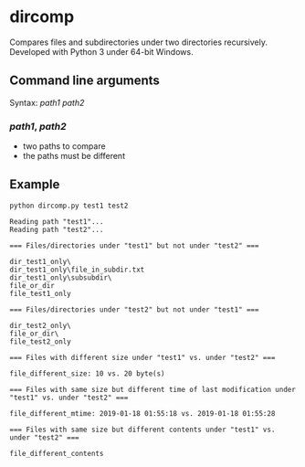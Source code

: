 # dircomp
Compares files and subdirectories under two directories recursively.
Developed with Python 3 under 64-bit Windows.

## Command line arguments

Syntax: *path1* *path2*

### *path1*, *path2*
* two paths to compare
* the paths must be different

## Example

```
python dircomp.py test1 test2

Reading path "test1"...
Reading path "test2"...

=== Files/directories under "test1" but not under "test2" ===

dir_test1_only\
dir_test1_only\file_in_subdir.txt
dir_test1_only\subsubdir\
file_or_dir
file_test1_only

=== Files/directories under "test2" but not under "test1" ===

dir_test2_only\
file_or_dir\
file_test2_only

=== Files with different size under "test1" vs. under "test2" ===

file_different_size: 10 vs. 20 byte(s)

=== Files with same size but different time of last modification under "test1" vs. under "test2" ===

file_different_mtime: 2019-01-18 01:55:18 vs. 2019-01-18 01:55:28

=== Files with same size but different contents under "test1" vs. under "test2" ===

file_different_contents
```
